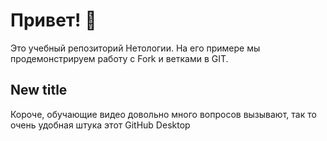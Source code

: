 # Привет! 👋

Это учебный репозиторий Нетологии. На его примере мы продемонстрируем работу с Fork и ветками в GIT. 

## New title

Короче, обучающие видео довольно много вопросов вызывают, так то очень удобная штука этот GitHub Desktop